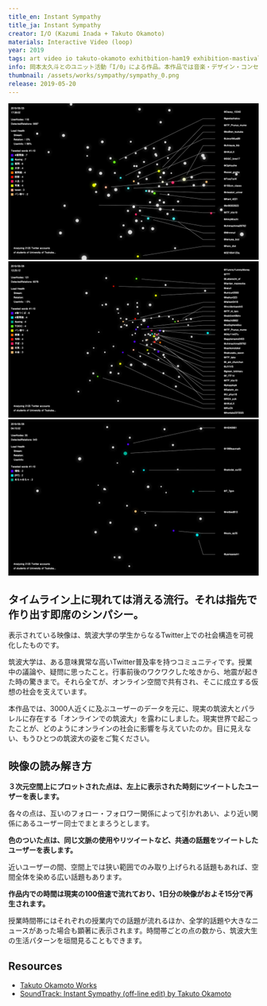 ```yaml
---
title_en: Instant Sympathy
title_ja: Instant Sympathy
creator: I/O (Kazumi Inada + Takuto Okamoto)
materials: Interactive Video (loop)
year: 2019
tags: art video io takuto-okamoto exhitbition-ham19 exhibition-mastival
info: 岡本太久斗とのユニット活動「I/0」による作品。本作品では音楽・デザイン・コンセプトを岡本が、原案・アーキテクチャ・グラフィックを稲田が担当した。
thumbnail: /assets/works/sympathy/sympathy_0.png
release: 2019-05-20
---
```


![](/assets/works/sympathy/sympathy_0.png)
![](/assets/works/sympathy/sympathy_1.png)
![](/assets/works/sympathy/sympathy_2.png)

## タイムライン上に現れては消える流行。それは指先で作り出す即席のシンパシー。
表示されている映像は、筑波大学の学生からなるTwitter上での社会構造を可視化したものです。

筑波大学は、ある意味異常な高いTwitter普及率を持つコミュニティです。授業中の議論や、疑問に思ったこと。行事前後のワクワクした呟きから、地震が起きた時の驚きまで。それら全てが、オンライン空間で共有され、そこに成立する仮想の社会を支えています。

本作品では、3000人近くに及ぶユーザーのデータを元に、現実の筑波大とパラレルに存在する「オンラインでの筑波大」を露わにしました。現実世界で起こったことが、どのようにオンラインの社会に影響を与えていたのか。目に見えない、もうひとつの筑波大の姿をご覧ください。

## 映像の読み解き方
**３次元空間上にプロットされた点は、左上に表示された時刻にツイートしたユーザーを表します。**

各々の点は、互いのフォロー・フォロワー関係によって引かれあい、より近い関係にあるユーザー同士でまとまろうとします。

**色のついた点は、同じ文脈の使用やリツイートなど、共通の話題をツイートしたユーザーを表します。**

近いユーザーの間、空間上では狭い範囲でのみ取り上げられる話題もあれば、空間全体を染める広い話題もあります。

**作品内での時間は現実の100倍速で流れており、1日分の映像がおよそ15分で再生されます。**

授業時間帯にはそれぞれの授業内での話題が流れるほか、全学的話題や大きなニュースがあった場合も顕著に表示されます。時間帯ごとの点の数から、筑波大生の生活パターンを垣間見ることもできます。

## Resources

- [Takuto Okamoto Works](https://takuto-okamoto.com/)
- [SoundTrack: Instant Sympathy (off-line edit) by Takuto Okamoto](https://soundcloud.com/1998to/instant-sympathy-off-line-edit)

